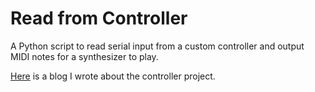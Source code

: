 # Read from Controller

A Python script to read serial input from a custom controller and output MIDI
notes for a synthesizer to play.

[Here](http://physcomp.hughrawlinson.me/) is a blog I wrote about the controller
project.
